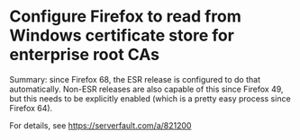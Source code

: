 # Configure Firefox to read from Windows certificate store for enterprise root CAs

Summary: since Firefox 68, the ESR release is configured to do that automatically. Non-ESR releases are also capable of this since Firefox 49, but this needs to be explicitly enabled (which is a pretty easy process since Firefox 64).

For details, see https://serverfault.com/a/821200

